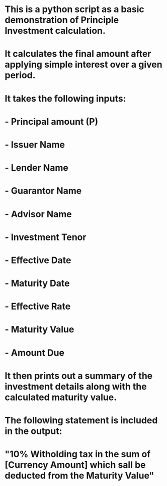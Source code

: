 # This is a python script as a basic demonstration of Principle Investment calculation.
# It calculates the final amount after applying simple interest over a given period.
# It takes the following inputs:
# - Principal amount (P)
# - Issuer Name
# - Lender Name
# - Guarantor Name
# - Advisor Name
# - Investment Tenor
# - Effective Date
# - Maturity Date
# - Effective Rate
# - Maturity Value
# - Amount Due

# It then prints out a summary of the investment details along with the calculated maturity value.
# The following statement is included in the output:
# "10% Witholding tax in the sum of [Currency Amount] which sall be deducted from the Maturity Value"